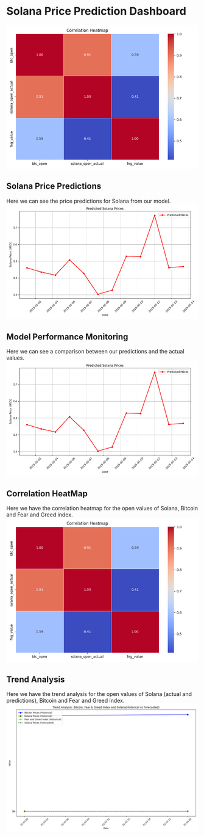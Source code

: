 
# Solana Price Prediction Dashboard

![test](../test.png)


## Solana Price Predictions
Here we can see the price predictions for Solana from our model.
![Price_predictions](../img/solana_predictions_plot.png)



## Model Performance Monitoring
Here we can see a comparison between our predictions and the actual values.
![Hindcast](./../img/solana_predictions_plot.png)



## Correlation HeatMap
Here we have the correlation heatmap for the open values of Solana, Bitcoin and Fear and Greed index.
![HeatMap](../img/sln_btc_fng_heatmap.png)



## Trend Analysis
Here we have the trend analysis for the open values of Solana (actual and predictions), Bitcoin and Fear and Greed index.
![Trend_analysis](../img/trend_analisis.png)

